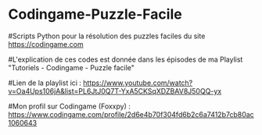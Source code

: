 # Codingame-Puzzle-Facile
#Scripts Python pour la résolution des puzzles faciles du site https://codingame.com

#L'explication de ces codes est donnée dans les épisodes de ma Playlist "Tutoriels - Codingame - Puzzle facile"

#Lien de la playlist ici : https://www.youtube.com/watch?v=Oa4Ups106jA&list=PL6JtJ0Q7T-YxA5CKSqXDZBAV8J50QQ-yx

#Mon profil sur Codingame (Foxxpy) : https://www.codingame.com/profile/2d6e4b70f304fd6b2c6a7412b7cb80ac1060643


